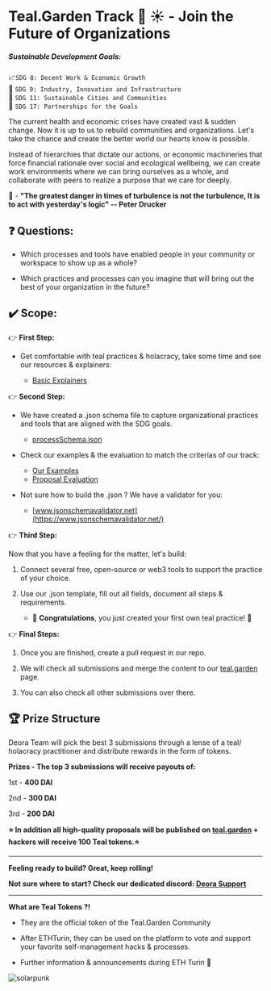 # Teal.Garden Track :seedling: :sunny: - Join the Future of Organizations

##### Sustainable Development Goals:

:chart_with_upwards_trend:`SDG 8: Decent Work & Economic Growth`  
:milky_way: `SDG 9: Industry, Innovation and Infrastructure`  
:house_with_garden: `SDG 11: Sustainable Cities and Communities`  
:handshake: `SDG 17: Partnerships for the Goals`  

The current health and economic crises have created vast & sudden change. Now it is up to us to rebuild communities and organizations. Let's take the chance and create the better world our hearts know is possible.

Instead of hierarchies that dictate our actions, or economic machineries that force financial rationale over social and ecological wellbeing, we can create work environments where we can bring ourselves as a whole, and collaborate with peers to realize a purpose that we care for deeply.

:thought_balloon: - **"The greatest danger in times of turbulence is not the turbulence, It is to act with yesterday's logic" -- Peter Drucker**

## :question: Questions:

- Which processes and tools have enabled people in your community or workspace to show up as a whole?

- Which practices and processes can you imagine that will bring out the best of your organization in the future?

## :heavy_check_mark: Scope:

:point_right: **First Step:**

- Get comfortable with teal practices & holacracy, take some time and see our resources & explainers:

  - [Basic Explainers](https://github.com/deora-earth/tealgarden/tree/develop/docs/teal-basics.md)

:point_right: **Second Step:**

- We have created a .json schema file to capture organizational practices and tools that are aligned with the SDG goals.

  - [processSchema.json](https://github.com/deora-earth/tealgarden/blob/develop/processSchema.json)

- Check our examples & the evaluation to match the criterias of our track:

  - [Our Examples](https://github.com/deora-earth/tealgarden/tree/develop/packages/common/src/data/processes)
  - [Proposal Evaluation](https://hackmd.io/dMlEYrGOTIm8Yw4e50V8qA?view)

- Not sure how to build the .json ? We have a validator for you:
  - [www.jsonschemavalidator.net](https://www.jsonschemavalidator.net/)

:point_right: **Third Step:**

Now that you have a feeling for the matter, let's build:

1. Connect several free, open-source or web3 tools to support the practice of your choice.

2. Use our .json template, fill out all fields, document all steps & requirements.
   - :tada: **Congratulations**, you just created your first own teal practice! :tada:

:point_right: **Final Steps:**

1. Once you are finished, create a pull request in our repo.

2. We will check all submissions and merge the content to our [teal.garden](https://teal.garden) page.

3. You can also check all other submissions over there.

## :trophy: Prize Structure

Deora Team will pick the best 3 submissions through a lense of a teal/ holacracy practitioner and distribute rewards in the form of tokens.

**Prizes - The top 3 submissions will receive payouts of:**

1st - **400 DAI**

2nd - **300 DAI**

3rd - **200 DAI**

**:star: In addition all high-quality proposals will be published on [teal.garden](https://tealgarden.deora.earth/) + hackers will receive 100 Teal tokens.:star:**

---

**Feeling ready to build? Great, keep rolling!**

**Not sure where to start?
Check our dedicated discord: [Deora Support](https://discord.gg/T5NU2q5)**

---

**What are Teal Tokens ?!**

- They are the official token of the Teal.Garden Community

- After ETHTurin, they can be used on the platform to vote and support your favorite self-management hacks & processes.

- Further information & announcements during ETH Turin :100:

![solarpunk](https://i.imgur.com/FaBDhgT.jpg)
